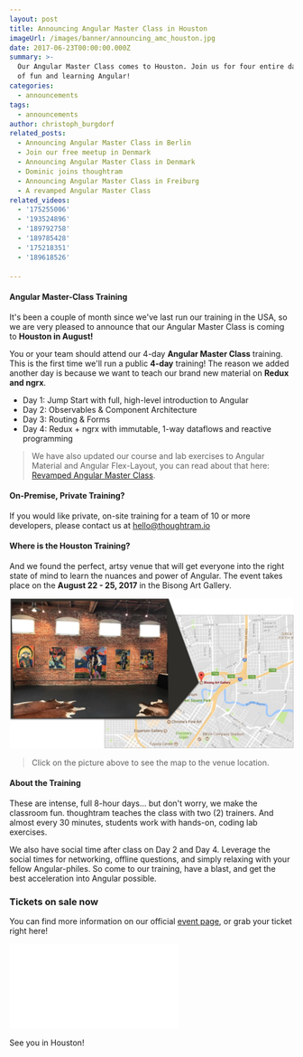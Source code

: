 ```yaml
---
layout: post
title: Announcing Angular Master Class in Houston
imageUrl: /images/banner/announcing_amc_houston.jpg
date: 2017-06-23T00:00:00.000Z
summary: >-
  Our Angular Master Class comes to Houston. Join us for four entire days full
  of fun and learning Angular!
categories:
  - announcements
tags:
  - announcements
author: christoph_burgdorf
related_posts:
  - Announcing Angular Master Class in Berlin
  - Join our free meetup in Denmark
  - Announcing Angular Master Class in Denmark
  - Dominic joins thoughtram
  - Announcing Angular Master Class in Freiburg
  - A revamped Angular Master Class
related_videos:
  - '175255006'
  - '193524896'
  - '189792758'
  - '189785428'
  - '175218351'
  - '189618526'

---
```


#### Angular Master-Class Training

It's been a couple of month since we've last run our training in the USA, 
so we are very pleased to announce that our Angular Master Class is coming to **Houston in August!**

You or your team should attend our 4-day **Angular Master Class** training.
This is the first time we'll run a public **4-day** training!
The reason we added another day is because we want to teach our brand new material on  **Redux and ngrx**.

*  Day 1: Jump Start with full, high-level introduction to Angular
*  Day 2: Observables & Component Architecture
*  Day 3: Routing & Forms
*  Day 4: Redux + ngrx with immutable, 1-way dataflows and reactive programming


>  We have also updated our course and lab exercises to Angular Material and Angular Flex-Layout, you can read about that here: [Revamped Angular Master Class](https://blog.thoughtram.io/angular/2017/01/08/a-revamped-angular-master-class.html).


#### On-Premise, Private Training?

If you would like private, on-site training for a team of 10 or more developers, please contact us at <a href="mailto:hello@thoughtram.io?subject=Re Private AMC Training">hello@thoughtram.io</a>


#### Where is the Houston Training?

And we found the perfect, artsy venue that will get everyone into the right state of mind to learn the nuances and power of Angular.
The event takes place on the **August 22 - 25, 2017** in the Bisong Art Gallery.

<a href="https://www.google.com/maps/place/Bisong+Art+Gallery/@29.7682252,-95.3704114,14.27z/data=!4m5!3m4!1s0x8640bf298647bd0d:0x78cc6f2afbb33e48!8m2!3d29.7675697!4d-95.35409?hl=en"
   target="_blank">
  <img src="/images/amc_houston_hall2.jpg" alt="AMC Houston Event Location">
</a>

> Click on the picture above to see the map to the venue location.


#### About the Training

These are intense, full 8-hour days... but don't worry, we make the classroom fun. thoughtram teaches the class with two (2) trainers. And almost every 30 minutes, students work with hands-on, coding lab exercises.

We also have social time after class on Day 2 and Day 4. Leverage the social times for networking, offline questions, and simply relaxing with your fellow Angular-philes.
So come to our training, have a blast, and get the best acceleration into Angular possible. 

### Tickets on sale now

You can find more information on our official [event page](https://amc-houston.eventbrite.com/?aff=blogAnnouncement), or grab your ticket right here!

<iframe  src="//eventbrite.de/tickets-external?eid=35632678300&ref=etckt" frameborder="0" vspace="0" hspace="0" marginheight="5" marginwidth="5" scrolling="auto" allowtransparency="true"></iframe>

See you in Houston!
